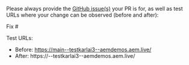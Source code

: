 Please always provide the [GitHub issue(s)](../issues) your PR is for, as well as test URLs where your change can be observed (before and after):

Fix #<gh-issue-id>

Test URLs:
- Before: https://main--testkarlai3--aemdemos.aem.live/
- After: https://<branch>--testkarlai3--aemdemos.aem.live/

